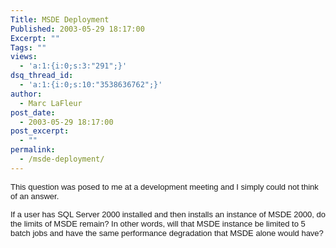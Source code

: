 ```yaml
---
Title: MSDE Deployment
Published: 2003-05-29 18:17:00
Excerpt: ""
Tags: ""
views:
  - 'a:1:{i:0;s:3:"291";}'
dsq_thread_id:
  - 'a:1:{i:0;s:10:"3538636762";}'
author:
  - Marc LaFleur
post_date:
  - 2003-05-29 18:17:00
post_excerpt:
  - ""
permalink:
  - /msde-deployment/
---
```

<p><span class=171010720-29052003><font face=Arial size=2>This question was 
posed to me at a development meeting and I simply could not think of an answer. 
</font></span></p>
<p><span class=171010720-29052003><font face=Arial size=2>If a user has SQL 
Server 2000 installed and then installs an instance of MSDE 2000, do the limits 
of MSDE remain? </font></span><span class=171010720-29052003><font face=Arial 
size=2>In other words, will that MSDE instance be limited to 5 batch jobs and 
have the same performance degradation that MSDE alone would 
have?</font></span></p>
<p><span class=171010720-29052003><font face=Arial 
size=2></font></span>&nbsp;</p>